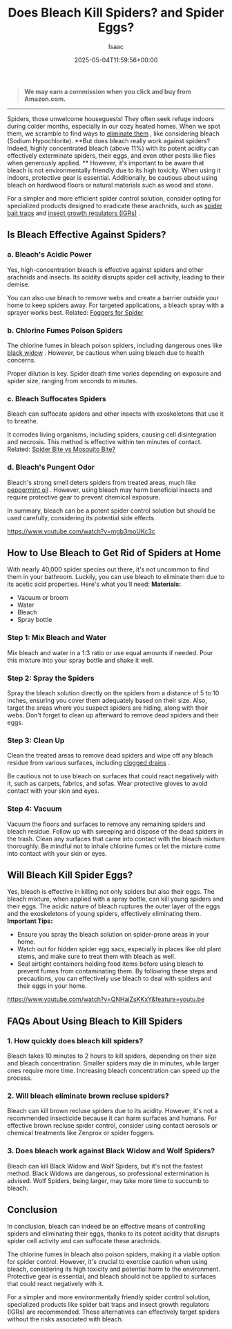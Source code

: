 ﻿---
author: Isaac
layout: post
title: Does Bleach Kill Spiders? and Spider Eggs?
date: '2025-05-04T11:59:56+00:00'
categories:
- Guide
- Spiders
tags: []
slug: /does-bleach-kill-spiders/
lastmod: 2025-05-07T12:21:26+03:00
---
> **We may earn a commission when you click and buy from Amazon.com.**
>

---
Spiders, those unwelcome houseguests! They often seek refuge indoors during colder months, especially in our cozy heated homes. When we spot them, we scramble to find ways to
[eliminate them](https://pestpolicy.com/how-to-get-rid-of-spiders/)
, like considering bleach (Sodium Hypochlorite).
**But does bleach  really work against spiders? Indeed, highly concentrated bleach (above 11%) with its potent acidity can effectively exterminate spiders, their eggs, and even other pests like flies when generously applied. **
However, it's important to be aware that bleach is not environmentally friendly due to its high toxicity. When using it indoors, protective gear is essential. Additionally, be cautious about using bleach on hardwood floors or natural materials such as wood and stone.

For a simpler and more efficient spider control solution, consider opting for specialized products designed to eradicate these arachnids, such as
[spider bait traps](https://pestpolicy.com/best-spider-traps/)
and
[insect growth regulators (IGRs)](https://pestpolicy.com/best-spider-killer/)
.
## **Is Bleach Effective Against Spiders?**
### **a. Bleach's Acidic Power**
Yes, high-concentration bleach is effective against spiders and other arachnids and insects. Its acidity disrupts spider cell activity, leading to their demise.

You can also use bleach to remove webs and create a barrier outside your home to keep spiders away. For targeted applications, a bleach spray with a sprayer works best.
Related:
[Foggers for Spider](https://pestpolicy.com/bug-bomb-for-spiders/)
### **b. Chlorine Fumes Poison Spiders**
The chlorine fumes in bleach poison spiders, including dangerous ones like
[black widow](https://pestpolicy.com/black-widow-spiders/)
. However, be cautious when using bleach due to health concerns.

Proper dilution is key. Spider death time varies depending on exposure and spider size, ranging from seconds to minutes.
### **c. Bleach Suffocates Spiders**
Bleach can suffocate spiders and other insects with exoskeletons that use it to breathe.

It corrodes living organisms, including spiders, causing cell disintegration and necrosis. This method is effective within ten minutes of contact.
Related:
[Spider Bite vs Mosquito Bite?](https://pestpolicy.com/spider-bite-vs-mosquito-bite/)
### **d. Bleach's Pungent Odor**
Bleach's strong smell deters spiders from treated areas, much like
[peppermint oil](https://pestpolicy.com/does-peppermint-oil-repel-spiders/)
. However, using bleach may harm beneficial insects and require protective gear to prevent chemical exposure.

In summary, bleach can be a potent spider control solution but should be used carefully, considering its potential side effects.

https://www.youtube.com/watch?v=mgb3moUKc3c
## **How to Use Bleach to Get Rid of Spiders at Home**
With nearly 40,000 spider species out there, it's not uncommon to find them in your bathroom. Luckily, you can use bleach to eliminate them due to its acetic acid properties. Here's what you'll need:
**Materials:**
- Vacuum or broom
- Water
- Bleach
- Spray bottle
### **Step 1: Mix Bleach and Water**
Mix bleach and water in a 1:3 ratio or use equal amounts if needed. Pour this mixture into your spray bottle and shake it well.
### **Step 2: Spray the Spiders**
Spray the bleach solution directly on the spiders from a distance of 5 to 10 inches, ensuring you cover them adequately based on their size. Also, target the areas where you suspect spiders are hiding, along with their webs. Don't forget to clean up afterward to remove dead spiders and their eggs.
### **Step 3: Clean Up**
Clean the treated areas to remove dead spiders and wipe off any bleach residue from various surfaces, including
[clogged drains](https://pestpolicy.com/best-drain-cleaner/)
.

Be cautious not to use bleach on surfaces that could react negatively with it, such as carpets, fabrics, and sofas. Wear protective gloves to avoid contact with your skin and eyes.
### **Step 4: Vacuum**
Vacuum the floors and surfaces to remove any remaining spiders and bleach residue. Follow up with sweeping and dispose of the dead spiders in the trash. Clean any surfaces that came into contact with the bleach mixture thoroughly. Be mindful not to inhale chlorine fumes or let the mixture come into contact with your skin or eyes.
## **Will Bleach Kill Spider Eggs?**
Yes, bleach is effective in killing not only spiders but also their eggs. The bleach mixture, when applied with a spray bottle, can kill young spiders and their eggs. The acidic nature of bleach ruptures the outer layer of the eggs and the exoskeletons of young spiders, effectively eliminating them.
**Important Tips:**
- Ensure you spray the bleach solution on spider-prone areas in your home.
- Watch out for hidden spider egg sacs, especially in places like old plant stems, and make sure to treat them with bleach as well.
- Seal airtight containers holding food items before using bleach to prevent fumes from contaminating them.
By following these steps and precautions, you can effectively use bleach to deal with spiders and their eggs in your home.

https://www.youtube.com/watch?v=QNHaiZsKKxY&feature=youtu.be
## FAQs About Using Bleach to Kill Spiders
### 1. How quickly does bleach kill spiders?
Bleach takes 10 minutes to 2 hours to kill spiders, depending on their size and bleach concentration. Smaller spiders may die in minutes, while larger ones require more time. Increasing bleach concentration can speed up the process.
### 2. Will bleach eliminate brown recluse spiders?
Bleach can kill brown recluse spiders due to its acidity. However, it's not a recommended insecticide because it can harm surfaces and humans. For effective brown recluse spider control, consider using contact aerosols or chemical treatments like Zenprox or spider foggers.
### 3. Does bleach work against Black Widow and Wolf Spiders?
Bleach can kill Black Widow and Wolf Spiders, but it's not the fastest method. Black Widows are dangerous, so professional extermination is advised. Wolf Spiders, being larger, may take more time to succumb to bleach.
## Conclusion
In conclusion, bleach can indeed be an effective means of controlling spiders and eliminating their eggs, thanks to its potent acidity that disrupts spider cell activity and can suffocate these arachnids.

The chlorine fumes in bleach also poison spiders, making it a viable option for spider control. However, it's crucial to exercise caution when using bleach, considering its high toxicity and potential harm to the environment. Protective gear is essential, and bleach should not be applied to surfaces that could react negatively with it.

For a simpler and more environmentally friendly spider control solution, specialized products like spider bait traps and insect growth regulators (IGRs) are recommended. These alternatives can effectively target spiders without the risks associated with bleach.